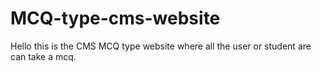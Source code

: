 # MCQ-type-cms-website
Hello this is the CMS MCQ type website where all the user or student are can take a mcq. 

